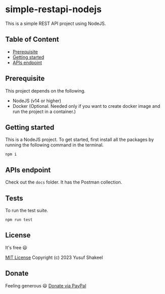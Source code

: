 # simple-restapi-nodejs
This is a simple REST API project using NodeJS.

## Table of Content
* [Prerequisite](#prerequisite)
* [Getting started](#getting-started)
* [APIs endpoint](#apis-endpoint)

## Prerequisite

This project depends on the following.

* NodeJS (v14 or higher)
* Docker (Optional. Needed only if you want to create docker image and run the project in a container.)

## Getting started

This is a NodeJS project. To get started, first install all the packages by running the following command in the terminal.

```shell
npm i
```

## APIs endpoint

Check out the `docs` folder. It has the Postman collection.

## Tests

To run the test suite.

```shell
npm run test
```

## License

It's free :smiley:

[MIT License](https://github.com/yusufshakeel/simple-restapi-nodejs/blob/main/LICENSE) Copyright (c) 2023 Yusuf Shakeel

## Donate

Feeling generous :smiley: [Donate via PayPal](https://www.paypal.me/yusufshakeel)